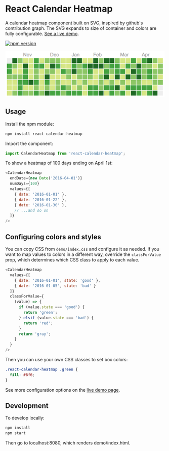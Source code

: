 # React Calendar Heatmap

A calendar heatmap component built on SVG, inspired by github's contribution graph. The SVG expands to size of container and colors are fully configurable. [See a live demo](http://patientslikeme.github.io/react-calendar-heatmap/).

[![npm version](https://badge.fury.io/js/react-calendar-heatmap.svg)](https://badge.fury.io/js/react-calendar-heatmap)

[![react-calendar-heatmap screenshot](/assets/react-calendar-heatmap.png?raw=true)](http://patientslikeme.github.io/react-calendar-heatmap/)

## Usage

Install the npm module:

```bash
npm install react-calendar-heatmap
```

Import the component:

```javascript
import CalendarHeatmap from 'react-calendar-heatmap';
```

To show a heatmap of 100 days ending on April 1st:

```javascript
<CalendarHeatmap
  endDate={new Date('2016-04-01')}
  numDays={100}
  values={[
    { date: '2016-01-01' },
    { date: '2016-01-22' },
    { date: '2016-01-30' },
    // ...and so on
  ]}
/>
```

## Configuring colors and styles

You can copy CSS from `demo/index.css` and configure it as needed. If you want to map values to colors in a different way, override the `classForValue` prop, which determines which CSS class to apply to each value.

```javascript
<CalendarHeatmap
  values={[
    { date: '2016-01-01', state: 'good' },
    { date: '2016-01-05', state: 'bad' }
  ]}
  classForValue={
    (value) => {
      if (value.state === 'good') {
        return 'green';
      } elsif (value.state === 'bad') {
        return 'red';
      }
      return 'gray';
    }
  }
/>
```

Then you can use your own CSS classes to set box colors:

```css
.react-calendar-heatmap .green {
  fill: #6f6;
}
```

See more configuration options on the [live demo page](http://patientslikeme.github.io/react-calendar-heatmap/).

## Development

To develop locally:

```bash
npm install
npm start
```

Then go to localhost:8080, which renders demo/index.html.
